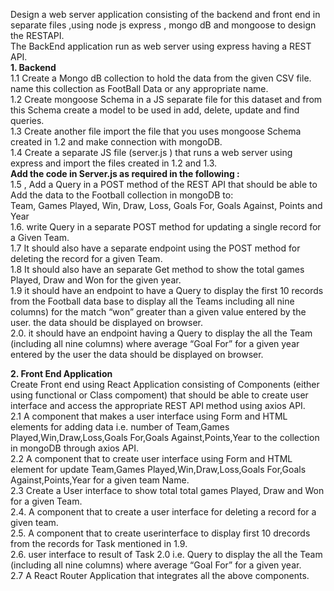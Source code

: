 Design a web server application consisting of the backend and front end in separate files ,using node js express , mongo dB and mongoose to design the RESTAPI. </br>
The BackEnd application run as web server using express having a REST API.</br>
<strong>1. Backend</strong> </br>
1.1 Create a Mongo dB collection to hold the data from the given CSV file. name this collection as FootBall Data or any appropriate name.</br>
1.2 Create mongoose Schema in a JS separate file for this dataset and from this Schema create a model to be used in add, delete, update and find queries.</br>
1.3 Create another file import the file that you uses mongoose Schema created in 1.2 and make connection with mongoDB.</br>
1.4 Create a separate JS file (server.js ) that runs a web server using express and import the files created in 1.2 and 1.3.</br>
<strong>Add the code in Server.js as required in the following :</strong></br>
1.5 , Add a Query in a POST method of the REST API that should be able to Add the data to the Football collection in mongoDB to: </br>
Team, Games Played, Win, Draw, Loss, Goals For, Goals Against, Points and Year</br>
1.6. write Query in a separate POST method for updating a single record for a Given Team.</br>
1.7 It should also have a separate endpoint using the POST method for deleting the record for a given Team.</br>
1.8 It should also have an separate Get method to show the total games Played, Draw and Won for the given year.</br>
1.9 it should have an endpoint to have a Query to display the first 10 records from the Football data base to display all the Teams including all nine columns) for the match “won” greater than a given value entered by the user. the data should be displayed on browser.</br>
2.0. it should have an endpoint having a Query to display the all the Team (including all nine columns) where average “Goal For” for a given year entered by the user the data should be displayed on browser. </br>

<strong>2. Front End Application</strong></br>
Create Front end using React Application consisting of Components (either using functional or Class compoment) that should be able to create user interface and access the appropriate REST API method using axios API.</br>
2.1 A component that makes a user interface using Form and HTML elements for adding data i.e. number of Team,Games Played,Win,Draw,Loss,Goals For,Goals Against,Points,Year to the collection in mongoDB through axios API.</br>
2.2 A component that to create user interface using Form and HTML element for update Team,Games Played,Win,Draw,Loss,Goals For,Goals Against,Points,Year for a given team Name.</br>
2.3 Create a User interface to show total total games Played, Draw and Won for a given Team.</br>
2.4. A component that to create a user interface for deleting a record for a given team.</br>
2.5. A component that to create userinterface to display first 10 drecords from the records for Task mentioned in 1.9.</br>
2.6. user interface to result of Task 2.0 i.e. Query to display the all the Team (including all nine columns) where average “Goal For” for a given year.</br>
2.7 A React Router Application that integrates all the above components. </br>
